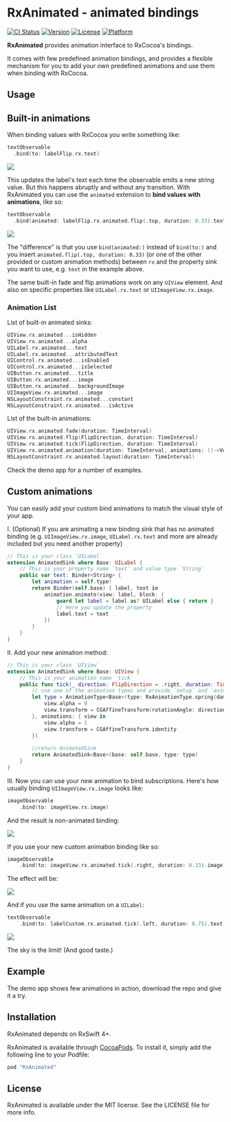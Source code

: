 # RxAnimated - animated bindings

[![CI Status](http://img.shields.io/travis/icanzilb/RxAnimated.svg?style=flat)](https://travis-ci.org/icanzilb/RxAnimated)
[![Version](https://img.shields.io/cocoapods/v/RxAnimated.svg?style=flat)](http://cocoapods.org/pods/RxAnimated)
[![License](https://img.shields.io/cocoapods/l/RxAnimated.svg?style=flat)](http://cocoapods.org/pods/RxAnimated)
[![Platform](https://img.shields.io/cocoapods/p/RxAnimated.svg?style=flat)](http://cocoapods.org/pods/RxAnimated)

**RxAnimated** provides animation interface to RxCocoa's bindings.

It comes with few predefined animation bindings, and provides a flexible mechanism for you to add your own predefined animations and use them when binding with RxCocoa.

## Usage

## Built-in animations

When binding values with RxCocoa you write something like:

```swift
textObservable
  .bind(to: labelFlip.rx.text)
```

![](etc/label-noanim.gif)

This updates the label's text each time the observable emits a new string value. But this happens abruptly and without any transition. With RxAnimated you can use the `animated` extension to **bind values with animations**, like so:

```swift
textObservable
  .bind(animated: labelFlip.rx.animated.flip(.top, duration: 0.33).text)
```

![](etc/label-anim.gif)

The "difference" is that you use `bind(animated:)` instead of `bind(to:)` and you insert `animated.flip(.top, duration: 0.33)` (or one of the other provided or custom animation methods) between `rx` and the property sink you want to use, e.g. `text` in the example above.

The same built-in fade and flip animations work on any `UIView` element. And also on specific properties like `UILabel.rx.text` or `UIImageView.rx.image`.

### Animation List

List of built-in animated sinks:

```swift
UIView.rx.animated...isHidden
UIView.rx.animated...alpha
UILabel.rx.animated...text
UILabel.rx.animated...attributedText
UIControl.rx.animated...isEnabled
UIControl.rx.animated...isSelected
UIButton.rx.animated...title
UIButton.rx.animated...image
UIButton.rx.animated...backgroundImage
UIImageView.rx.animated...image
NSLayoutConstraint.rx.animated...constant
NSLayoutConstraint.rx.animated...isActive
```

List of the built-in animations:

```swift
UIView.rx.animated.fade(duration: TimeInterval)
UIView.rx.animated.flip(FlipDirection, duration: TimeInterval)
UIView.rx.animated.tick(FlipDirection, duration: TimeInterval)
UIView.rx.animated.animation(duration: TimeInterval, animations: ()->Void)
NSLayoutConstraint.rx.animated.layout(duration: TimeInterval)
```

Check the demo app for a number of examples.

## Custom animations

You can easily add your custom bind animations to match the visual style of your app.

I. (Optional) If you are animating a new binding sink that has no animated binding (e.g. `UIImageView.rx.image`, `UILabel.rx.text` and more are already included but you need another property)


```swift
// This is your class `UILabel`
extension AnimatedSink where Base: UILabel { 
    // This is your property name `text` and value type `String`
    public var text: Binder<String> { 
        let animation = self.type!
        return Binder(self.base) { label, text in
            animation.animate(view: label, block: {
                guard let label = label as? UILabel else { return }
                // Here you update the property
                label.text = text 
            })
        }
    }
}
```

II. Add your new animation method:

```swift
// This is your class `UIView`
extension AnimatedSink where Base: UIView { 
    // This is your animation name `tick`
    public func tick(_ direction: FlipDirection = .right, duration: TimeInterval) -> AnimatedSink<Base> { 
        // use one of the animation types and provide `setup` and `animation` blocks
        let type = AnimationType<Base>(type: RxAnimationType.spring(damping: 0.33, velocity: 0), duration: duration, setup: { view in
            view.alpha = 0
            view.transform = CGAffineTransform(rotationAngle: direction == .right ?  -0.3 : 0.3)
        }, animations: { view in
            view.alpha = 1
            view.transform = CGAffineTransform.identity
        })
        
        //return AnimatedSink
        return AnimatedSink<Base>(base: self.base, type: type) 
    }
}
```

III. Now you can use your new animation to bind subscriptions. Here's how usually binding `UIImageView.rx.image` looks like:

```swift
imageObservable
    .bind(to: imageView.rx.image)
```
And the result is non-animated binding:

![](etc/custom-noanim.gif)

If you use your new custom animation binding like so:

```swift
imageObservable
    .bind(to: imageView.rx.animated.tick(.right, duration: 0.33).image)
```

The effect will be:

![](etc/custom-anim.gif)

And if you use the same animation on a `UILabel`:

```swift
textObservable
    .bind(to: labelCustom.rx.animated.tick(.left, duration: 0.75).text)
```

![](etc/custom-label-anim.gif)

The sky is the limit! (And good taste.)

## Example

The demo app shows few animations in action, download the repo and give it a try.

## Installation

RxAnimated depends on RxSwift 4+.

RxAnimated is available through [CocoaPods](http://cocoapods.org). To install it, simply add the following line to your Podfile:

```ruby
pod "RxAnimated"
```

## License

RxAnimated is available under the MIT license. See the LICENSE file for more info.
